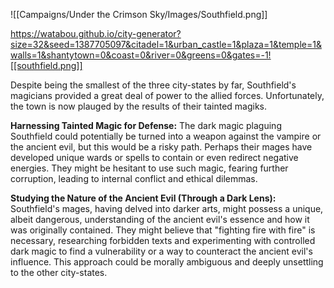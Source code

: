 ![[Campaigns/Under the Crimson Sky/Images/Southfield.png]]

https://watabou.github.io/city-generator?size=32&seed=1387705097&citadel=1&urban_castle=1&plaza=1&temple=1&walls=1&shantytown=0&coast=0&river=0&greens=0&gates=-1![[southfield.png]]

Despite being the smallest of the three city-states by far, Southfield's magicians provided a great deal of power to the allied forces. Unfortunately, the town is now plauged by the results of their tainted magiks. 

**Harnessing Tainted Magic for Defense:** The dark magic plaguing Southfield could potentially be turned into a weapon against the vampire or the ancient evil, but this would be a risky path. Perhaps their mages have developed unique wards or spells to contain or even redirect negative energies. They might be hesitant to use such magic, fearing further corruption, leading to internal conflict and ethical dilemmas.

**Studying the Nature of the Ancient Evil (Through a Dark Lens):** Southfield's mages, having delved into darker arts, might possess a unique, albeit dangerous, understanding of the ancient evil's essence and how it was originally contained. They might believe that "fighting fire with fire" is necessary, researching forbidden texts and experimenting with controlled dark magic to find a vulnerability or a way to counteract the ancient evil's influence. This approach could be morally ambiguous and deeply unsettling to the other city-states.
